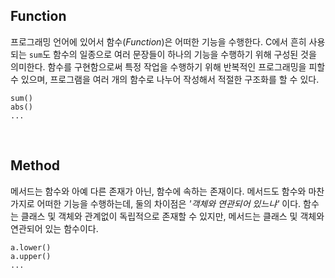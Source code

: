 ## Function

프로그래밍 언어에 있어서 함수(*Function*)은 어떠한 기능을 수행한다. C에서 흔히 사용되는 `sum`도 함수의 일종으로 여러 문장들이 하나의 기능을 수행하기 위해 구성된 것을 의미한다. 함수를 구현함으로써 특정 작업을 수행하기 위해 반복적인 프로그래밍을 피할 수 있으며, 프로그램을 여러 개의 함수로 나누어 작성해서 적절한 구조화를 할 수 있다.

```
sum()
abs()
...
```

&nbsp;
## Method

메서드는 함수와 아예 다른 존재가 아닌, 함수에 속하는 존재이다. 메서드도 함수와 마찬가지로 어떠한 기능을 수행하는데, 둘의 차이점은 *'객체와 연관되어 있느냐'* 이다. 함수는 클래스 및 객체와 관계없이 독립적으로 존재할 수 있지만, 메서드는 클래스 및 객체와 연관되어 있는 함수이다.

```
a.lower()
a.upper()
...
```